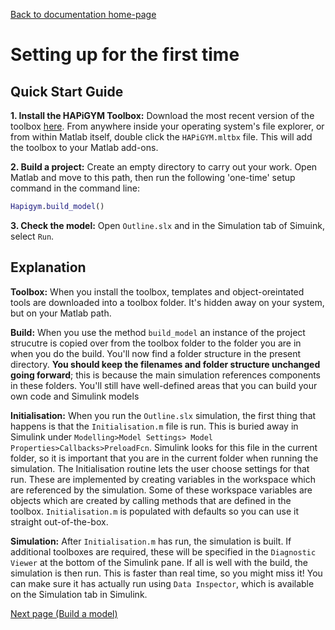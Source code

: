 [Back to documentation home-page](https://github.com/HAPiWEC/HAPiGYM_docs/blob/main/README.md)

# Setting up for the first time


## Quick Start Guide

**1. Install the HAPiGYM Toolbox:** Download the most recent version of the toolbox [here](https://github.com/HAPiWEC/HAPiGYM_docs/tree/main/Toolbox_versions). From anywhere inside your operating system's file explorer, or from within Matlab itself, double click the `HAPiGYM.mltbx` file. This will add the toolbox to your Matlab add-ons.

**2. Build a project:** Create an empty directory to carry out your work. Open Matlab and move to this path, then run the following 'one-time' setup command in the command line:

```matlab
Hapigym.build_model()
```
**3. Check the model:** Open `Outline.slx` and in the Simulation tab of Simuink, select `Run`.

## Explanation

**Toolbox:** When you install the toolbox, templates and object-oreintated tools are downloaded into a toolbox folder. It's hidden away on your system, but on your Matlab path. 

**Build:** When you use the method `build_model` an instance of the project strucutre is copied over from the toolbox folder to the folder you are in when you do the build. You'll now find a folder structure in the present directory. **You should keep the filenames and folder structure unchanged going forward**; this is because the main simulation references components in these folders.
You'll still have well-defined areas that you can build your own code and Simulink models

 **Initialisation:** When you run the `Outline.slx` simulation, the first thing that happens is that the `Initialisation.m` file is run. This is buried away in Simulink under `Modelling>Model Settings> Model Properties>Callbacks>PreloadFcn`. Simulink looks for this file in the current folder, so it is important that you are in the current folder when running the simulation. The Initialisation routine lets the user choose settings for that run. These are implemented by creating variables in the workspace which are referenced by the simulation. Some of these workspace variables are objects which are created by calling methods that are defined in the toolbox. `Initialisation.m` is populated with defaults so you can use it straight out-of-the-box. 
 
 **Simulation:** After `Initialisation.m` has run, the simulation is built. If additional toolboxes are required, these will be specified in the `Diagnostic Viewer` at the bottom of the Simulink pane. If all is well with the build, the simulation is then run. This is faster than real time, so you might miss it! You can make sure it has actually run using `Data Inspector`, which is available on the Simulation tab in Simulink.       


[Next page (Build a model)](https://github.com/HAPiWEC/HAPiGYM_docs/blob/main/Pages/2-Build-a-model.md)
